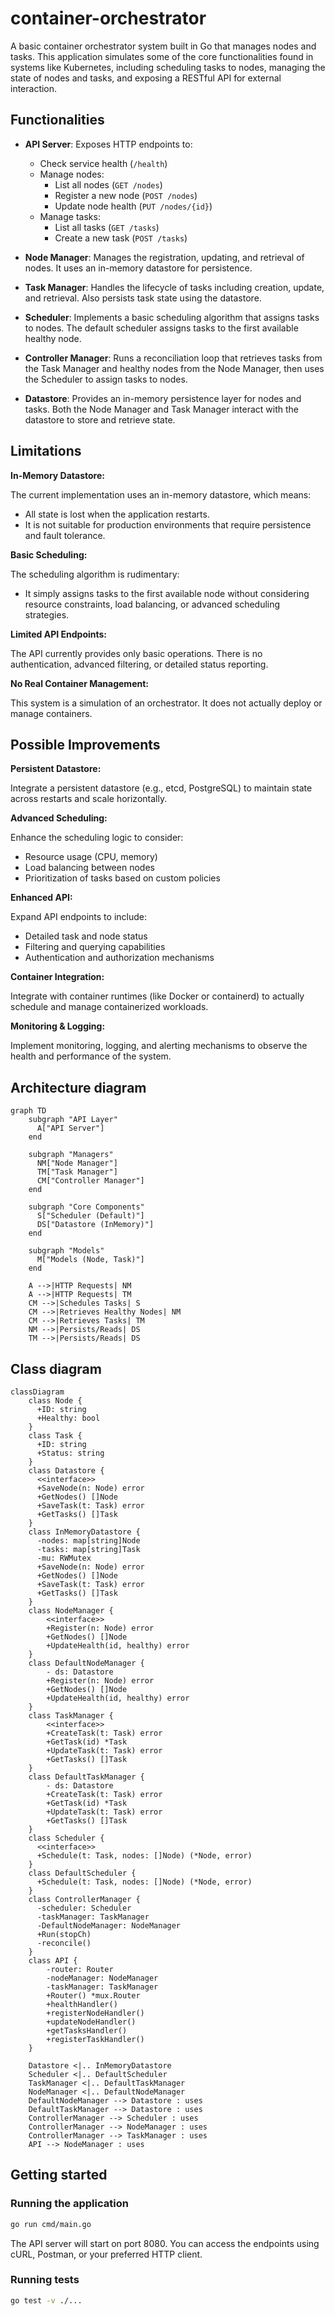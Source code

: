 # container-orchestrator
A basic container orchestrator system built in Go that manages nodes and tasks. This application simulates some of the core functionalities found in systems like Kubernetes, including scheduling tasks to nodes, managing the state of nodes and tasks, and exposing a RESTful API for external interaction.

## Functionalities

- **API Server**:
  Exposes HTTP endpoints to:
  - Check service health (`/health`)
  - Manage nodes:
    - List all nodes (`GET /nodes`)
    - Register a new node (`POST /nodes`)
    - Update node health (`PUT /nodes/{id}`)
  - Manage tasks:
    - List all tasks (`GET /tasks`)
    - Create a new task (`POST /tasks`)

- **Node Manager**: Manages the registration, updating, and retrieval of nodes. It uses an in-memory datastore for persistence.

- **Task Manager**: Handles the lifecycle of tasks including creation, update, and retrieval. Also persists task state using the datastore.

- **Scheduler**: Implements a basic scheduling algorithm that assigns tasks to nodes. The default scheduler assigns tasks to the first available healthy node.

- **Controller Manager**: Runs a reconciliation loop that retrieves tasks from the Task Manager and healthy nodes from the Node Manager, then uses the Scheduler to assign tasks to nodes.

- **Datastore**: Provides an in-memory persistence layer for nodes and tasks. Both the Node Manager and Task Manager interact with the datastore to store and retrieve state.

## Limitations

**In-Memory Datastore:**

The current implementation uses an in-memory datastore, which means:

- All state is lost when the application restarts.
- It is not suitable for production environments that require persistence and fault tolerance.

**Basic Scheduling:**

The scheduling algorithm is rudimentary:

- It simply assigns tasks to the first available node without considering resource constraints, load balancing, or advanced scheduling strategies.

**Limited API Endpoints:**

The API currently provides only basic operations. There is no authentication, advanced filtering, or detailed status reporting.

**No Real Container Management:**

This system is a simulation of an orchestrator. It does not actually deploy or manage containers.

## Possible Improvements

**Persistent Datastore:**

Integrate a persistent datastore (e.g., etcd, PostgreSQL) to maintain state across restarts and scale horizontally.

**Advanced Scheduling:**

Enhance the scheduling logic to consider:

- Resource usage (CPU, memory)
- Load balancing between nodes
- Prioritization of tasks based on custom policies

**Enhanced API:**

Expand API endpoints to include:

- Detailed task and node status
- Filtering and querying capabilities
- Authentication and authorization mechanisms

**Container Integration:**

Integrate with container runtimes (like Docker or containerd) to actually schedule and manage containerized workloads.

**Monitoring & Logging:**

Implement monitoring, logging, and alerting mechanisms to observe the health and performance of the system.

## Architecture diagram

```mermaid
graph TD
    subgraph "API Layer"
      A["API Server"]
    end

    subgraph "Managers"
      NM["Node Manager"]
      TM["Task Manager"]
      CM["Controller Manager"]
    end

    subgraph "Core Components"
      S["Scheduler (Default)"]
      DS["Datastore (InMemory)"]
    end

    subgraph "Models"
      M["Models (Node, Task)"]
    end

    A -->|HTTP Requests| NM
    A -->|HTTP Requests| TM
    CM -->|Schedules Tasks| S
    CM -->|Retrieves Healthy Nodes| NM
    CM -->|Retrieves Tasks| TM
    NM -->|Persists/Reads| DS
    TM -->|Persists/Reads| DS
```

## Class diagram

```mermaid
classDiagram
    class Node {
      +ID: string
      +Healthy: bool
    }
    class Task {
      +ID: string
      +Status: string
    }
    class Datastore {
      <<interface>>
      +SaveNode(n: Node) error
      +GetNodes() []Node
      +SaveTask(t: Task) error
      +GetTasks() []Task
    }
    class InMemoryDatastore {
      -nodes: map[string]Node
      -tasks: map[string]Task
      -mu: RWMutex
      +SaveNode(n: Node) error
      +GetNodes() []Node
      +SaveTask(t: Task) error
      +GetTasks() []Task
    }
    class NodeManager {
        <<interface>>
        +Register(n: Node) error
        +GetNodes() []Node
        +UpdateHealth(id, healthy) error
    }
    class DefaultNodeManager {
        - ds: Datastore
        +Register(n: Node) error
        +GetNodes() []Node
        +UpdateHealth(id, healthy) error
    }
    class TaskManager {
        <<interface>>
        +CreateTask(t: Task) error
        +GetTask(id) *Task
        +UpdateTask(t: Task) error
        +GetTasks() []Task
    }
    class DefaultTaskManager {
        - ds: Datastore
        +CreateTask(t: Task) error
        +GetTask(id) *Task
        +UpdateTask(t: Task) error
        +GetTasks() []Task
    }
    class Scheduler {
      <<interface>>
      +Schedule(t: Task, nodes: []Node) (*Node, error)
    }
    class DefaultScheduler {
      +Schedule(t: Task, nodes: []Node) (*Node, error)
    }
    class ControllerManager {
      -scheduler: Scheduler
      -taskManager: TaskManager
      -DefaultNodeManager: NodeManager
      +Run(stopCh)
      -reconcile()
    }
    class API {
        -router: Router
        -nodeManager: NodeManager
        -taskManager: TaskManager
        +Router() *mux.Router
        +healthHandler()
        +registerNodeHandler()
        +updateNodeHandler()
        +getTasksHandler()
        +registerTaskHandler()
    }
    
    Datastore <|.. InMemoryDatastore
    Scheduler <|.. DefaultScheduler
    TaskManager <|.. DefaultTaskManager
    NodeManager <|.. DefaultNodeManager
    DefaultNodeManager --> Datastore : uses
    DefaultTaskManager --> Datastore : uses
    ControllerManager --> Scheduler : uses
    ControllerManager --> NodeManager : uses
    ControllerManager --> TaskManager : uses
    API --> NodeManager : uses
```

## Getting started

### Running the application

```bash
go run cmd/main.go
```

The API server will start on port 8080. You can access the endpoints using cURL, Postman, or your preferred HTTP client.

### Running tests

```bash
go test -v ./...
```
